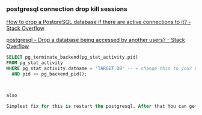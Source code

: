 ### postgresql connection drop kill sessions


[How to drop a PostgreSQL database if there are active connections to it? - Stack Overflow](https://stackoverflow.com/questions/5408156/how-to-drop-a-postgresql-database-if-there-are-active-connections-to-it "How to drop a PostgreSQL database if there are active connections to it? - Stack Overflow")

[postgresql - Drop a database being accessed by another users? - Stack Overflow](https://stackoverflow.com/questions/664091/drop-a-database-being-accessed-by-another-users "postgresql - Drop a database being accessed by another users? - Stack Overflow")


```sql
SELECT pg_terminate_backend(pg_stat_activity.pid)
FROM pg_stat_activity
WHERE pg_stat_activity.datname = 'TARGET_DB' -- ← change this to your DB
  AND pid <> pg_backend_pid();



also

Simplest fix for this is restart the postgresql. After that You can get rid of database!


```
